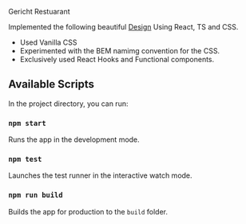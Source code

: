 Gericht Restuarant

Implemented the following beautiful [Design](https://www.figma.com/file/yvClSI9AZBRX8UaaGEByF3/Modern-UI%2FUX%3A-Gericht?type=design&node-id=0-1&mode=design&t=uZF73sdCHG9bcBzp-0) Using React, TS and CSS.
- Used Vanilla CSS
- Experimented with the BEM namimg convention for the CSS. 
- Exclusively used React Hooks and Functional components.

## Available Scripts

In the project directory, you can run:

### `npm start`

Runs the app in the development mode.

### `npm test`

Launches the test runner in the interactive watch mode.

### `npm run build`

Builds the app for production to the `build` folder.